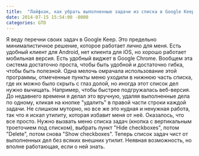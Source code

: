 ```yaml
---
title:  "Лайфхак, как убрать выполненные задачи из списка в Google Keep"
date: 2014-07-15 15:54:00 -0000
categories: GTD 
---
```


Я веду перечни своих задач в Google Keep. Это предельно минималистичное решение, которое работает лично для меня. Есть удобный клиент для Android, нет клиента для iOS, но хорошо работает мобильная версия. Есть удобный виджет в Google Chrome. Вообщем эта система достаточно проста, чтобы быть удобной и достаточно гибка, чтобы быть полезной. Одна мелочь омрачала использование этой программы, отмеченные пункты меню уходили в нижнюю часть списка, где их можно было скрыть с глаз долой, но иногда этот список дел нужно вычищать. Например, чтобы быстрее подгружалась веб-версия.  До недавнего времени я делал это вручную, удаляя выполненные дела по одному, кликая на кнопке "удалить" в правой части строки каждой задачи. Не слишком муторно, но все же это нудная и ненужная работа, так что я искал утилиту, которая избавит меня от неё. Оказалось, что все просто. Нужно вызвать меню списка задач (кнопка с вертикальным троеточием под списком), выбрать пункт "Hide checkboxes", потом "Delete", потом снова "Show checkboxes". Теперь список задач чист от выполненных дел без всяких внешних утилит. Неявная возможность, но вполне работающая, если о ней знать.